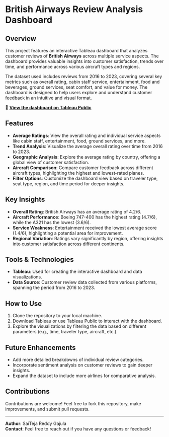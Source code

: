 # British Airways Review Analysis Dashboard

## Overview
This project features an interactive Tableau dashboard that analyzes customer reviews of **British Airways** across multiple service aspects. The dashboard provides valuable insights into customer satisfaction, trends over time, and performance across various aircraft types and regions.

The dataset used includes reviews from 2016 to 2023, covering several key metrics such as overall rating, cabin staff service, entertainment, food and beverages, ground services, seat comfort, and value for money. The dashboard is designed to help users explore and understand customer feedback in an intuitive and visual format.

🔗 **[View the dashboard on Tableau Public](https://public.tableau.com/shared/XM3NG2PT4?:display_count=n&:origin=viz_share_link)**

## Features
- **Average Ratings**: View the overall rating and individual service aspects like cabin staff, entertainment, food, ground services, and more.
- **Trend Analysis**: Visualize the average overall rating over time from 2016 to 2023.
- **Geographic Analysis**: Explore the average rating by country, offering a global view of customer satisfaction.
- **Aircraft Comparison**: Compare customer feedback across different aircraft types, highlighting the highest and lowest-rated planes.
- **Filter Options**: Customize the dashboard view based on traveler type, seat type, region, and time period for deeper insights.

## Key Insights
- **Overall Rating**: British Airways has an average rating of 4.2/6.
- **Aircraft Performance**: Boeing 747-400 has the highest rating (4.7/6), while the A321 has the lowest (3.6/6).
- **Service Weakness**: Entertainment received the lowest average score (1.4/6), highlighting a potential area for improvement.
- **Regional Variation**: Ratings vary significantly by region, offering insights into customer satisfaction across different continents.

## Tools & Technologies
- **Tableau**: Used for creating the interactive dashboard and data visualizations.
- **Data Source**: Customer review data collected from various platforms, spanning the period from 2016 to 2023.

## How to Use
1. Clone the repository to your local machine.
2. Download Tableau or use Tableau Public to interact with the dashboard.
3. Explore the visualizations by filtering the data based on different parameters (e.g., time, traveler type, aircraft, etc.).

## Future Enhancements
- Add more detailed breakdowns of individual review categories.
- Incorporate sentiment analysis on customer reviews to gain deeper insights.
- Expand the dataset to include more airlines for comparative analysis.

## Contributions
Contributions are welcome! Feel free to fork this repository, make improvements, and submit pull requests.

---

**Author**: SaiTeja Reddy Gajula  
**Contact**: Feel free to reach out if you have any questions or feedback!

